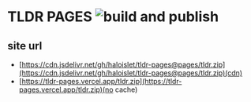 # TLDR PAGES ![build and publish](https://github.com/haloislet/tldr-pages/workflows/build%20and%20publish/badge.svg)

## site url

- [https://cdn.jsdelivr.net/gh/haloislet/tldr-pages@pages/tldr.zip](https://cdn.jsdelivr.net/gh/haloislet/tldr-pages@pages/tldr.zip)(cdn)
- [https://tldr-pages.vercel.app/tldr.zip](https://tldr-pages.vercel.app/tldr.zip)(no cache)
